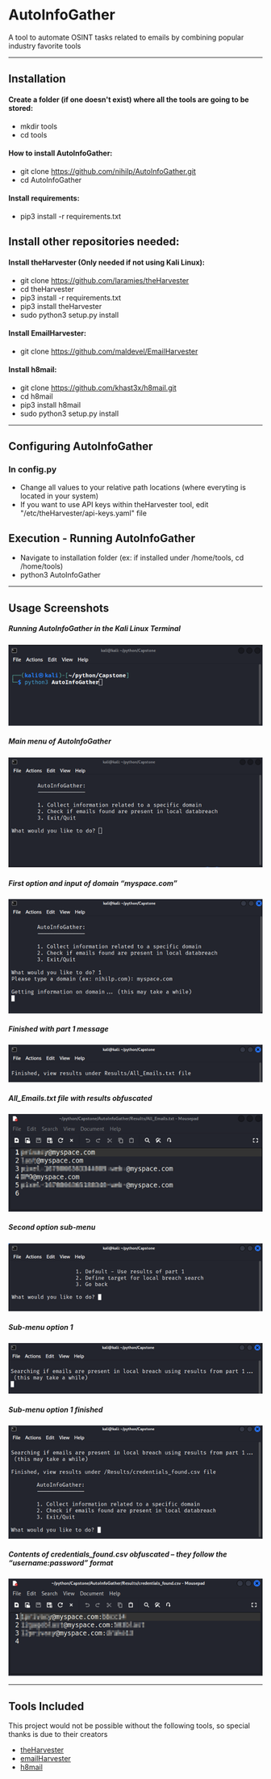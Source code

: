 # AutoInfoGather
A tool to automate OSINT tasks related to emails by combining popular industry favorite tools

---
## Installation

#### Create a folder (if one doesn't exist) where all the tools are going to be stored:

* mkdir tools
* cd tools

#### How to install AutoInfoGather:

* git clone https://github.com/nihilp/AutoInfoGather.git
* cd AutoInfoGather

#### Install requirements:

* pip3 install -r requirements.txt

## Install other repositories needed:

#### Install theHarvester (Only needed if not using Kali Linux):

* git clone https://github.com/laramies/theHarvester 
* cd theHarvester
* pip3 install -r requirements.txt
* pip3 install theHarvester
* sudo python3 setup.py install 

#### Install EmailHarvester:

* git clone https://github.com/maldevel/EmailHarvester

#### Install h8mail:

* git clone https://github.com/khast3x/h8mail.git
* cd h8mail
* pip3 install h8mail
* sudo python3 setup.py install 

---
## Configuring AutoInfoGather

### In config.py

* Change all values to your relative path locations (where everyting is located in your system) 
* If you want to use API keys within theHarvester tool, edit "/etc/theHarvester/api-keys.yaml" file

## Execution - Running AutoInfoGather

* Navigate to installation folder (ex: if installed under /home/tools, cd /home/tools)
* python3 AutoInfoGather

---
## Usage Screenshots

##### Running AutoInfoGather in the Kali Linux Terminal
![Running AutoInfoGather in the Kali Linux Terminal](/Screenshots/001.png?raw=true "Running AutoInfoGather in the Kali Linux Terminal")

##### Main menu of AutoInfoGather
![Main menu of AutoInfoGather](/Screenshots/002.png?raw=true "Main menu of AutoInfoGather")

##### First option and input of domain “myspace.com”
![First option and input of domain myspace.com](/Screenshots/003.png?raw=true "First option and input of domain myspace.com")

##### Finished with part 1 message
![Finished with part 1 message](/Screenshots/004.png?raw=true "Finished with part 1 message")

##### All_Emails.txt file with results obfuscated
![All_Emails.txt file with results obfuscated](/Screenshots/005.png?raw=true "All_Emails.txt file with results obfuscated")

##### Second option sub-menu
![Second option sub-menu](/Screenshots/006.png?raw=true "Second option sub-menu")

##### Sub-menu option 1
![Sub-menu option 1](/Screenshots/007.png?raw=true "Sub-menu option 1")

##### Sub-menu option 1 finished
![Sub-menu option 1 finished](/Screenshots/008.png?raw=true "Sub-menu option 1 finished")

##### Contents of credentials_found.csv obfuscated – they follow the “username:password” format
![Contents of credentials_found.csv obfuscated – they follow the “username:password” format](/Screenshots/009.png?raw=true "Contents of credentials_found.csv obfuscated – they follow the “username:password” format")

---
## Tools Included
This project would not be possible without the following tools, so special thanks is due to their creators

* [theHarvester](https://github.com/laramies/theHarvester)
* [emailHarvester](https://github.com/maldevel/EmailHarvester)
* [h8mail](https://github.com/khast3x/h8mail)
